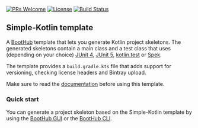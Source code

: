[![PRs Welcome](https://img.shields.io/badge/PRs-welcome-brightgreen.svg?style=flat-square)](http://makeapullrequest.com)
[![License](https://img.shields.io/badge/License-Apache%202.0-blue.svg)](https://github.com/boothub-org/boothub-template-simple-kotlin/blob/master/LICENSE)
[![Build Status](https://img.shields.io/travis/boothub-org/boothub-template-simple-kotlin/master.svg?label=Build)](https://travis-ci.org/boothub-org/boothub-template-simple-kotlin)
## Simple-Kotlin template ##

A [BootHub](https://boothub.org) template that lets you generate Kotlin project skeletons.
The generated skeletons contain a main class
and a test class that uses (depending on your choice)
 [JUnit 4](https://junit.org/junit4),
 [JUnit 5](https://junit.org/junit5),
 [kotlin.test](https://github.com/kotlintest/kotlintest)
 or [Spek](http://spekframework.org/).

The template provides a `build.gradle.kts` file that adds support for versioning, checking license headers and Bintray upload.

Make sure to read the [documentation](http://simple-kotlin.boothub.org) before using this template.

### Quick start

You can generate a project skeleton based on the Simple-Kotlin template by using the [BootHub GUI](https://boothub.org/goto/org.boothub.simple-kotlin)
or the [BootHub CLI](https://boothub.org/app#/cli).
